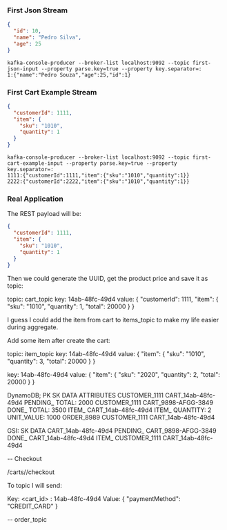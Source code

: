 ### First Json Stream

````json
{
  "id": 10,
  "name": "Pedro Silva",
  "age": 25
}
````

````
kafka-console-producer --broker-list localhost:9092 --topic first-json-input --property parse.key=true --property key.separator=:
1:{"name":"Pedro Souza","age":25,"id":1}
````

### First Cart Example Stream

````json
{
  "customerId": 1111,
  "item": {
    "sku": "1010",
    "quantity": 1
  }
}
````

````
kafka-console-producer --broker-list localhost:9092 --topic first-cart-example-input --property parse.key=true --property key.separator=:
1111:{"customerId":1111,"item":{"sku":"1010","quantity":1}}
2222:{"customerId":2222,"item":{"sku":"1010","quantity":1}}
````


###  Real Application

The REST payload will be:

````json
{
  "customerId": 1111,
  "item": {
    "sku": "1010",
    "quantity": 1
  }
}
````

Then we could generate the UUID, get the product price and save it as topic:

topic: cart_topic
key: 14ab-48fc-49d4
value: {
         "customerId": 1111,
         "item": {
            "sku": "1010",
            "quantity": 1,
            "total": 20000
          }
       }

I guess I could add the item from cart to items_topic to make my life easier during aggregate.

Add some item after create the cart:

topic: item_topic
key: 14ab-48fc-49d4
value: {
         "item": {
            "sku": "1010",
            "quantity": 3,
            "total": 20000
          }
       }


key: 14ab-48fc-49d4
value: {
         "item": {
            "sku": "2020",
            "quantity": 2,
            "total": 20000
          }
       }

DynamoDB;
  PK                 SK                     DATA                     ATTRIBUTES
 CUSTOMER_1111    CART_14ab-48fc-49d4      PENDING_<TIME>          TOTAL: 2000
 CUSTOMER_1111    CART_9898-AFGG-3849      DONE_<TIME>             TOTAL: 3500
 ITEM_<SKU>       CART_14ab-48fc-49d4      ITEM_<SKU>              QUANTITY: 2     UNIT_VALUE: 1000
 ORDER_8989       CUSTOMER_1111            CART_14ab-48fc-49d4     

GSI:
      SK                           DATA
  CART_14ab-48fc-49d4        PENDING_<TIME>
  CART_9898-AFGG-3849        DONE_<TIME>
  CART_14ab-48fc-49d4        ITEM_<SKU>
  CUSTOMER_1111              CART_14ab-48fc-49d4
  

-- Checkout

/carts/<id>/checkout

To topic I will send:

Key: <cart_id> : 14ab-48fc-49d4
Value: { "paymentMethod": "CREDIT_CARD" }


-- order_topic



